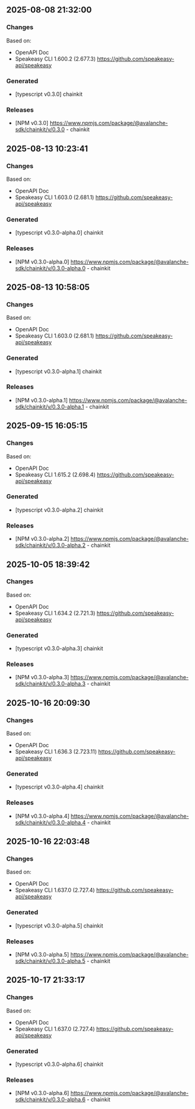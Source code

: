 


## 2025-08-08 21:32:00
### Changes
Based on:
- OpenAPI Doc  
- Speakeasy CLI 1.600.2 (2.677.3) https://github.com/speakeasy-api/speakeasy
### Generated
- [typescript v0.3.0] chainkit
### Releases
- [NPM v0.3.0] https://www.npmjs.com/package/@avalanche-sdk/chainkit/v/0.3.0 - chainkit


## 2025-08-13 10:23:41
### Changes
Based on:
- OpenAPI Doc  
- Speakeasy CLI 1.603.0 (2.681.1) https://github.com/speakeasy-api/speakeasy
### Generated
- [typescript v0.3.0-alpha.0] chainkit
### Releases
- [NPM v0.3.0-alpha.0] https://www.npmjs.com/package/@avalanche-sdk/chainkit/v/0.3.0-alpha.0 - chainkit

## 2025-08-13 10:58:05
### Changes
Based on:
- OpenAPI Doc  
- Speakeasy CLI 1.603.0 (2.681.1) https://github.com/speakeasy-api/speakeasy
### Generated
- [typescript v0.3.0-alpha.1] chainkit
### Releases
- [NPM v0.3.0-alpha.1] https://www.npmjs.com/package/@avalanche-sdk/chainkit/v/0.3.0-alpha.1 - chainkit

## 2025-09-15 16:05:15
### Changes
Based on:
- OpenAPI Doc  
- Speakeasy CLI 1.615.2 (2.698.4) https://github.com/speakeasy-api/speakeasy
### Generated
- [typescript v0.3.0-alpha.2] chainkit
### Releases
- [NPM v0.3.0-alpha.2] https://www.npmjs.com/package/@avalanche-sdk/chainkit/v/0.3.0-alpha.2 - chainkit

## 2025-10-05 18:39:42
### Changes
Based on:
- OpenAPI Doc  
- Speakeasy CLI 1.634.2 (2.721.3) https://github.com/speakeasy-api/speakeasy
### Generated
- [typescript v0.3.0-alpha.3] chainkit
### Releases
- [NPM v0.3.0-alpha.3] https://www.npmjs.com/package/@avalanche-sdk/chainkit/v/0.3.0-alpha.3 - chainkit

## 2025-10-16 20:09:30
### Changes
Based on:
- OpenAPI Doc  
- Speakeasy CLI 1.636.3 (2.723.11) https://github.com/speakeasy-api/speakeasy
### Generated
- [typescript v0.3.0-alpha.4] chainkit
### Releases
- [NPM v0.3.0-alpha.4] https://www.npmjs.com/package/@avalanche-sdk/chainkit/v/0.3.0-alpha.4 - chainkit

## 2025-10-16 22:03:48
### Changes
Based on:
- OpenAPI Doc  
- Speakeasy CLI 1.637.0 (2.727.4) https://github.com/speakeasy-api/speakeasy
### Generated
- [typescript v0.3.0-alpha.5] chainkit
### Releases
- [NPM v0.3.0-alpha.5] https://www.npmjs.com/package/@avalanche-sdk/chainkit/v/0.3.0-alpha.5 - chainkit

## 2025-10-17 21:33:17
### Changes
Based on:
- OpenAPI Doc  
- Speakeasy CLI 1.637.0 (2.727.4) https://github.com/speakeasy-api/speakeasy
### Generated
- [typescript v0.3.0-alpha.6] chainkit
### Releases
- [NPM v0.3.0-alpha.6] https://www.npmjs.com/package/@avalanche-sdk/chainkit/v/0.3.0-alpha.6 - chainkit